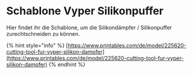 # Schablone Vyper Silikonpuffer

Hier findet ihr die Schablone, um die Silikondämpfer / Silikonpuffer zurechtschneiden zu können.



{% hint style="info" %}
[https://www.printables.com/de/model/225620-cutting-tool-fur-vyper-silikon-dampfer](https://www.printables.com/de/model/225620-cutting-tool-fur-vyper-silikon-dampfer)
{% endhint %}
